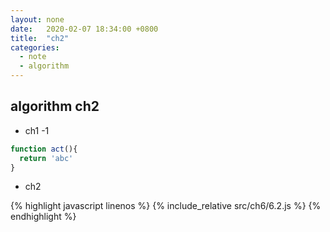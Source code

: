 ```yaml
---
layout: none
date:   2020-02-07 18:34:00 +0800
title:  "ch2"
categories: 
  - note
  - algorithm 
---
```


## algorithm ch2

 * ch1 -1

 ```javascript
 function act(){
   return 'abc'
 }
 ```

 * ch2

{% highlight javascript linenos %}
  {% include_relative src/ch6/6.2.js %}
{% endhighlight %}



